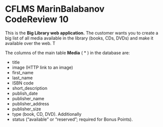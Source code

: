 # CFLMS MarinBalabanov CodeReview 10

This is the __Big Library web application.__ The customer wants you to create a big list of all media available in the library (books, CDs, DVDs) and make it available over the web. T

The columns of the main table __Media__ ( * ) in the database are:
- title
- image (HTTP link to an image)
- first_name
- last_name
- ISBN code
- short_description
- publish_date
- publisher_name
- publisher_address
- publisher_size
- type (book, CD, DVD). Additionally
- status (“available” or “reserved”; required for Bonus Points).
